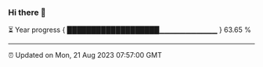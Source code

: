 ### Hi there 👋

⏳ Year progress { ███████████████████▁▁▁▁▁▁▁▁▁▁▁ } 63.65 %

---

⏰ Updated on Mon, 21 Aug 2023 07:57:00 GMT
